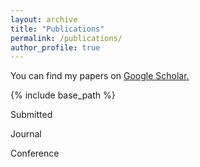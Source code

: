 ```yaml
---
layout: archive
title: "Publications"
permalink: /publications/
author_profile: true
---
```

You can  find my papers on <u><a href="https://scholar.google.com/citations?user=O-I1ZnIAAAAJ&hl=en"> Google Scholar</a>.</u>

{% include base_path %}

Submitted



Journal



Conference
